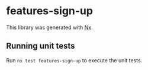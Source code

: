 # features-sign-up

This library was generated with [Nx](https://nx.dev).

## Running unit tests

Run `nx test features-sign-up` to execute the unit tests.
